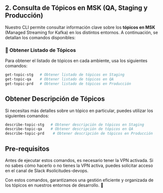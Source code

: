 ## 2. Consulta de Tópicos en MSK (QA, Staging y Producción)

Nuestro CLI permite consultar información clave sobre los **tópicos en MSK** (Managed Streaming for Kafka) en los distintos entornos. A continuación, se detallan los comandos disponibles:

### 🔹 Obtener Listado de Tópicos

Para obtener el listado de tópicos en cada ambiente, usa los siguientes comandos:

```sh
get-topic-stg   # Obtener listado de tópicos en Staging
get-topic-qa    # Obtener listado de tópicos en QA
get-topic-prd   # Obtener listado de tópicos en Producción
```
## Obtener Descripción de Tópicos
Si necesitas más detalles sobre un tópico en particular, puedes utilizar los siguientes comandos:

```sh
describe-topic-stg   # Obtener descripción de tópicos en Staging
describe-topic-qa    # Obtener descripción de tópicos en QA
describe-topic-prd    # Obtener descripción de tópicos en Producción

```
## Pre-requisitos

Antes de ejecutar estos comandos, es necesario tener la VPN activada.
Si no sabes cómo hacerlo o no tienes la VPN activa, puedes solicitar acceso en el canal de Slack #solicitudes-devops.

Con estos comandos, garantizamos una gestión eficiente y organizada de los tópicos en nuestros entornos de desarrollo. 🚀

